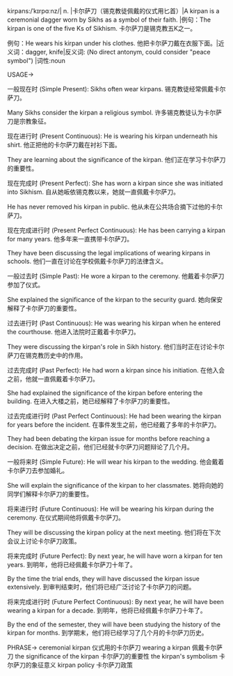 kirpans:/ˈkɪrpɑːnz/| n. |卡尔萨刀（锡克教徒佩戴的仪式用匕首）|A kirpan is a ceremonial dagger worn by Sikhs as a symbol of their faith. |例句：The kirpan is one of the five Ks of Sikhism. 卡尔萨刀是锡克教五K之一。

例句：He wears his kirpan under his clothes. 他把卡尔萨刀戴在衣服下面。|近义词：dagger, knife|反义词: (No direct antonym, could consider "peace symbol") |词性:noun


USAGE->

一般现在时 (Simple Present):
Sikhs often wear kirpans.  锡克教徒经常佩戴卡尔萨刀。

Many Sikhs consider the kirpan a religious symbol. 许多锡克教徒认为卡尔萨刀是宗教象征。


现在进行时 (Present Continuous):
He is wearing his kirpan underneath his shirt. 他正把他的卡尔萨刀戴在衬衫下面。

They are learning about the significance of the kirpan. 他们正在学习卡尔萨刀的重要性。


现在完成时 (Present Perfect):
She has worn a kirpan since she was initiated into Sikhism. 自从她皈依锡克教以来，她就一直佩戴卡尔萨刀。

He has never removed his kirpan in public. 他从未在公共场合摘下过他的卡尔萨刀。


现在完成进行时 (Present Perfect Continuous):
He has been carrying a kirpan for many years. 他多年来一直携带卡尔萨刀。

They have been discussing the legal implications of wearing kirpans in schools.  他们一直在讨论在学校佩戴卡尔萨刀的法律含义。


一般过去时 (Simple Past):
He wore a kirpan to the ceremony. 他戴着卡尔萨刀参加了仪式。

She explained the significance of the kirpan to the security guard. 她向保安解释了卡尔萨刀的重要性。


过去进行时 (Past Continuous):
He was wearing his kirpan when he entered the courthouse. 他进入法院时正戴着卡尔萨刀。

They were discussing the kirpan's role in Sikh history. 他们当时正在讨论卡尔萨刀在锡克教历史中的作用。


过去完成时 (Past Perfect):
He had worn a kirpan since his initiation.  在他入会之前，他就一直佩戴着卡尔萨刀。

She had explained the significance of the kirpan before entering the building. 在进入大楼之前，她已经解释了卡尔萨刀的重要性。


过去完成进行时 (Past Perfect Continuous):
He had been wearing the kirpan for years before the incident.  在事件发生之前，他已经戴了多年的卡尔萨刀。

They had been debating the kirpan issue for months before reaching a decision.  在做出决定之前，他们已经就卡尔萨刀问题辩论了几个月。


一般将来时 (Simple Future):
He will wear his kirpan to the wedding. 他会戴着卡尔萨刀去参加婚礼。

She will explain the significance of the kirpan to her classmates. 她将向她的同学们解释卡尔萨刀的重要性。


将来进行时 (Future Continuous):
He will be wearing his kirpan during the ceremony.  在仪式期间他将佩戴卡尔萨刀。

They will be discussing the kirpan policy at the next meeting.  他们将在下次会议上讨论卡尔萨刀政策。


将来完成时 (Future Perfect):
By next year, he will have worn a kirpan for ten years.  到明年，他将已经佩戴卡尔萨刀十年了。

By the time the trial ends, they will have discussed the kirpan issue extensively.  到审判结束时，他们将已经广泛讨论了卡尔萨刀的问题。


将来完成进行时 (Future Perfect Continuous):
By next year, he will have been wearing a kirpan for a decade. 到明年，他将已经佩戴卡尔萨刀十年了。

By the end of the semester, they will have been studying the history of the kirpan for months. 到学期末，他们将已经学习了几个月的卡尔萨刀历史。

PHRASE->
ceremonial kirpan  仪式用的卡尔萨刀
wearing a kirpan  佩戴卡尔萨刀
the significance of the kirpan  卡尔萨刀的重要性
the kirpan's symbolism  卡尔萨刀的象征意义
kirpan policy  卡尔萨刀政策

